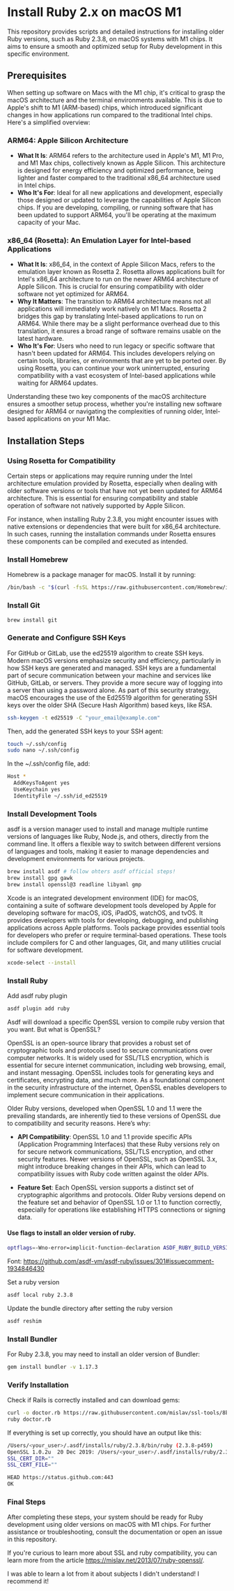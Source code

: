 # Install Ruby 2.x on macOS M1

This repository provides scripts and detailed instructions for installing older Ruby versions, such as Ruby 2.3.8, on macOS systems with M1 chips. It aims to ensure a smooth and optimized setup for Ruby development in this specific environment.

## Prerequisites

When setting up software on Macs with the M1 chip, it's critical to grasp the macOS architecture and the terminal environments available. This is due to Apple's shift to M1 (ARM-based) chips, which introduced significant changes in how applications run compared to the traditional Intel chips. Here's a simplified overview:

### ARM64: Apple Silicon Architecture

- **What It Is**: ARM64 refers to the architecture used in Apple's M1, M1 Pro, and M1 Max chips, collectively known as Apple Silicon. This architecture is designed for energy efficiency and optimized performance, being lighter and faster compared to the traditional x86_64 architecture used in Intel chips.
- **Who It's For**: Ideal for all new applications and development, especially those designed or updated to leverage the capabilities of Apple Silicon chips. If you are developing, compiling, or running software that has been updated to support ARM64, you'll be operating at the maximum capacity of your Mac.

### x86_64 (Rosetta): An Emulation Layer for Intel-based Applications
- **What It Is**: x86_64, in the context of Apple Silicon Macs, refers to the emulation layer known as Rosetta 2. Rosetta allows applications built for Intel's x86_64 architecture to run on the newer ARM64 architecture of Apple Silicon. This is crucial for ensuring compatibility with older software not yet optimized for ARM64.
- **Why It Matters**: The transition to ARM64 architecture means not all applications will immediately work natively on M1 Macs. Rosetta 2 bridges this gap by translating Intel-based applications to run on ARM64. While there may be a slight performance overhead due to this translation, it ensures a broad range of software remains usable on the latest hardware.
- **Who It's For**: Users who need to run legacy or specific software that hasn't been updated for ARM64. This includes developers relying on certain tools, libraries, or environments that are yet to be ported over. By using Rosetta, you can continue your work uninterrupted, ensuring compatibility with a vast ecosystem of Intel-based applications while waiting for ARM64 updates.

Understanding these two key components of the macOS architecture ensures a smoother setup process, whether you're installing new software designed for ARM64 or navigating the complexities of running older, Intel-based applications on your M1 Mac.

## Installation Steps

### Using Rosetta for Compatibility

Certain steps or applications may require running under the Intel architecture emulation provided by Rosetta, especially when dealing with older software versions or tools that have not yet been updated for ARM64 architecture. This is essential for ensuring compatibility and stable operation of software not natively supported by Apple Silicon.

For instance, when installing Ruby 2.3.8, you might encounter issues with native extensions or dependencies that were built for x86_64 architecture. In such cases, running the installation commands under Rosetta ensures these components can be compiled and executed as intended.

### Install Homebrew

Homebrew is a package manager for macOS. Install it by running:

```sh
/bin/bash -c "$(curl -fsSL https://raw.githubusercontent.com/Homebrew/install/HEAD/install.sh)"
```

### Install Git
```sh
brew install git
```

### Generate and Configure SSH Keys
For GitHub or GitLab, use the ed25519 algorithm to create SSH keys. Modern macOS versions emphasize security and efficiency, particularly in how SSH keys are generated and managed. SSH keys are a fundamental part of secure communication between your machine and services like GitHub, GitLab, or servers. They provide a more secure way of logging into a server than using a password alone. As part of this security strategy, macOS encourages the use of the Ed25519 algorithm for generating SSH keys over the older SHA (Secure Hash Algorithm) based keys, like RSA.

```sh
ssh-keygen -t ed25519 -C "your_email@example.com"
```

Then, add the generated SSH keys to your SSH agent:

```sh
touch ~/.ssh/config
sudo nano ~/.ssh/config
```
In the ~/.ssh/config file, add:

```sh
Host *
  AddKeysToAgent yes
  UseKeychain yes
  IdentityFile ~/.ssh/id_ed25519
```

### Install Development Tools
asdf is a version manager used to install and manage multiple runtime versions of languages like Ruby, Node.js, and others, directly from the command line. It offers a flexible way to switch between different versions of languages and tools, making it easier to manage dependencies and development environments for various projects.
```sh
brew install asdf # follow ohters asdf official steps!
brew install gpg gawk
brew install openssl@3 readline libyaml gmp
```

Xcode is an integrated development environment (IDE) for macOS, containing a suite of software development tools developed by Apple for developing software for macOS, iOS, iPadOS, watchOS, and tvOS. It provides developers with tools for developing, debugging, and publishing applications across Apple platforms. Tools package provides essential tools for developers who prefer or require terminal-based operations. These tools include compilers for C and other languages, Git, and many utilities crucial for software development.
```sh
xcode-select --install
```

### Install Ruby
Add asdf ruby plugin
```sh
asdf plugin add ruby
```
Asdf will download a specific OpenSSL version to compile ruby version that you want. But what is OpenSSL?

OpenSSL is an open-source library that provides a robust set of cryptographic tools and protocols used to secure communications over computer networks. It is widely used for SSL/TLS encryption, which is essential for secure internet communication, including web browsing, email, and instant messaging. OpenSSL includes tools for generating keys and certificates, encrypting data, and much more. As a foundational component in the security infrastructure of the internet, OpenSSL enables developers to implement secure communication in their applications.

Older Ruby versions, developed when OpenSSL 1.0 and 1.1 were the prevailing standards, are inherently tied to these versions of OpenSSL due to compatibility and security reasons. Here’s why:

- **API Compatibility**: OpenSSL 1.0 and 1.1 provide specific APIs (Application Programming Interfaces) that these Ruby versions rely on for secure network communications, SSL/TLS encryption, and other security features. Newer versions of OpenSSL, such as OpenSSL 3.x, might introduce breaking changes in their APIs, which can lead to compatibility issues with Ruby code written against the older APIs.

- **Feature Set**: Each OpenSSL version supports a distinct set of cryptographic algorithms and protocols. Older Ruby versions depend on the feature set and behavior of OpenSSL 1.0 or 1.1 to function correctly, especially for operations like establishing HTTPS connections or signing data.

#### Use flags to install an older version of ruby. 
```sh
optflags=-Wno-error=implicit-function-declaration ASDF_RUBY_BUILD_VERSION=v20220630 asdf install ruby 2.3.8
```
Font: https://github.com/asdf-vm/asdf-ruby/issues/301#issuecomment-1934846430 

Set a ruby version 
```sh
asdf local ruby 2.3.8
```
Update the bundle directory after setting the ruby version
```sh
asdf reshim
```

### Install Bundler
For Ruby 2.3.8, you may need to install an older version of Bundler:

```sh
gem install bundler -v 1.17.3
```

### Verify Installation
Check if Rails is correctly installed and can download gems:

```sh
curl -o doctor.rb https://raw.githubusercontent.com/mislav/ssl-tools/8b3dec4/doctor.rb
ruby doctor.rb
```
If everything is set up correctly, you should have an output like this:
```sh
/Users/<your_user>/.asdf/installs/ruby/2.3.8/bin/ruby (2.3.8-p459)
OpenSSL 1.0.2u  20 Dec 2019: /Users/<your_user>/.asdf/installs/ruby/2.3.8/openssl/ssl
SSL_CERT_DIR=""
SSL_CERT_FILE=""

HEAD https://status.github.com:443
OK
```

###  Final Steps
After completing these steps, your system should be ready for Ruby development using older versions on macOS with M1 chips. For further assistance or troubleshooting, consult the documentation or open an issue in this repository.

If you're curious to learn more about SSL and ruby compatibility, you can learn more from the article https://mislav.net/2013/07/ruby-openssl/. 

I was able to learn a lot from it about subjects I didn't understand! I recommend it!
